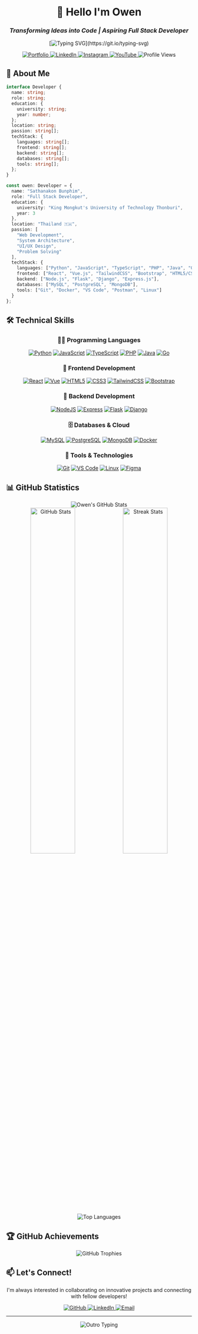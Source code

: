 # <div align="center">🚀 Hello I'm Owen</div>
### <div align="center">*Transforming Ideas into Code | Aspiring Full Stack Developer*</div>

<div align="center">

[![Typing SVG](https://readme-typing-svg.herokuapp.com?font=Fira+Code&pause=1000&color=2D9CDB&center=true&vCenter=true&random=false&width=600&lines=Computer+Engineering+Student+%40+KMUTT;Passionate+Full+Stack+Developer;Always+learning+new+technologies;Let's+collaborate+and+build+something+amazing!)](https://git.io/typing-svg)

</div>

<div align="center">
  <a href="https://portfolio-five-pied-95.vercel.app/">
    <img src="https://img.shields.io/badge/Portfolio-20232A?style=for-the-badge&logo=react&logoColor=61DAFB" alt="Portfolio"/>
  </a>
  <a href="https://www.linkedin.com/in/satanakorn-owen-34930a256/">
    <img src="https://img.shields.io/badge/LinkedIn-0077B5?style=for-the-badge&logo=linkedin&logoColor=white" alt="LinkedIn"/>
  </a>
  <a href="http://www.instagram.com/str_owen/">
    <img src="https://img.shields.io/badge/Instagram-E4405F?style=for-the-badge&logo=instagram&logoColor=white" alt="Instagram"/>
  </a>
  <a href="https://www.youtube.com/@source_owen7518">
    <img src="https://img.shields.io/badge/YouTube-FF0000?style=for-the-badge&logo=youtube&logoColor=white" alt="YouTube"/>
  </a>
  
  <img src="https://komarev.com/ghpvc/?username=satanakorn&label=Profile%20Views&color=0e75b6&style=flat" alt="Profile Views" />
</div>

## 💫 About Me

```typescript
interface Developer {
  name: string;
  role: string;
  education: {
    university: string;
    year: number;
  };
  location: string;
  passion: string[];
  techStack: {
    languages: string[];
    frontend: string[];
    backend: string[];
    databases: string[];
    tools: string[];
  };
}

const owen: Developer = {
  name: "Sathanakon Bunphim",
  role: "Full Stack Developer",
  education: {
    university: "King Mongkut's University of Technology Thonburi",
    year: 3
  },
  location: "Thailand 🇹🇭",
  passion: [
    "Web Development",
    "System Architecture",
    "UI/UX Design",
    "Problem Solving"
  ],
  techStack: {
    languages: ["Python", "JavaScript", "TypeScript", "PHP", "Java", "Go"],
    frontend: ["React", "Vue.js", "TailwindCSS", "Bootstrap", "HTML5/CSS3"],
    backend: ["Node.js", "Flask", "Django", "Express.js"],
    databases: ["MySQL", "PostgreSQL", "MongoDB"],
    tools: ["Git", "Docker", "VS Code", "Postman", "Linux"]
  }
};
```

## 🛠️ Technical Skills

<div align="center">

### 👨‍💻 Programming Languages
[![Python](https://skillicons.dev/icons?i=python)](https://python.org)
[![JavaScript](https://skillicons.dev/icons?i=js)](https://developer.mozilla.org/en-US/docs/Web/JavaScript)
[![TypeScript](https://skillicons.dev/icons?i=ts)](https://typescriptlang.org)
[![PHP](https://skillicons.dev/icons?i=php)](https://php.net)
[![Java](https://skillicons.dev/icons?i=java)](https://java.com)
[![Go](https://skillicons.dev/icons?i=go)](https://golang.org)

### 🎨 Frontend Development
[![React](https://skillicons.dev/icons?i=react)](https://reactjs.org)
[![Vue](https://skillicons.dev/icons?i=vue)](https://vuejs.org)
[![HTML5](https://skillicons.dev/icons?i=html)](https://developer.mozilla.org/en-US/docs/Web/HTML)
[![CSS3](https://skillicons.dev/icons?i=css)](https://developer.mozilla.org/en-US/docs/Web/CSS)
[![TailwindCSS](https://skillicons.dev/icons?i=tailwind)](https://tailwindcss.com)
[![Bootstrap](https://skillicons.dev/icons?i=bootstrap)](https://getbootstrap.com)

### 🔧 Backend Development
[![NodeJS](https://skillicons.dev/icons?i=nodejs)](https://nodejs.org)
[![Express](https://skillicons.dev/icons?i=express)](https://expressjs.com)
[![Flask](https://skillicons.dev/icons?i=flask)](https://flask.palletsprojects.com)
[![Django](https://skillicons.dev/icons?i=django)](https://djangoproject.com)

### 🗄️ Databases & Cloud
[![MySQL](https://skillicons.dev/icons?i=mysql)](https://mysql.com)
[![PostgreSQL](https://skillicons.dev/icons?i=postgres)](https://postgresql.org)
[![MongoDB](https://skillicons.dev/icons?i=mongodb)](https://mongodb.com)
[![Docker](https://skillicons.dev/icons?i=docker)](https://docker.com)

### 🔨 Tools & Technologies
[![Git](https://skillicons.dev/icons?i=git)](https://git-scm.com)
[![VS Code](https://skillicons.dev/icons?i=vscode)](https://code.visualstudio.com)
[![Linux](https://skillicons.dev/icons?i=linux)](https://linux.org)
[![Figma](https://skillicons.dev/icons?i=figma)](https://figma.com)

</div>

## 📊 GitHub Statistics

<div align="center">
  <img src="https://github-profile-summary-cards.vercel.app/api/cards/profile-details?username=satanakorn&theme=tokyonight" alt="Owen's GitHub Stats" />
</div>

<div align="center">
  <img width="49%" src="https://github-readme-stats.vercel.app/api?username=satanakorn&show_icons=true&theme=tokyonight&hide_border=true" alt="GitHub Stats" />
  <img width="49%" src="https://github-readme-streak-stats.herokuapp.com/?user=satanakorn&theme=tokyonight&hide_border=true" alt="Streak Stats" />
</div>

<div align="center">
  <img src="https://github-readme-stats.vercel.app/api/top-langs/?username=satanakorn&layout=compact&theme=tokyonight&hide_border=true" alt="Top Languages" />
</div>

## 🏆 GitHub Achievements

<div align="center">
  <img src="https://github-profile-trophy.vercel.app/?username=satanakorn&theme=tokyonight&no-frame=true&column=7&margin-w=15&margin-h=15" alt="GitHub Trophies" />
</div>

## 📫 Let's Connect!

<div align="center">
  <p>I'm always interested in collaborating on innovative projects and connecting with fellow developers!</p>
  
  <a href="https://github.com/satanakorn">
    <img src="https://img.shields.io/badge/Follow_on_GitHub-100000?style=for-the-badge&logo=github&logoColor=white" alt="GitHub"/>
  </a>
  <a href="https://www.linkedin.com/in/satanakorn-owen-34930a256/">
    <img src="https://img.shields.io/badge/Let's_Connect-0077B5?style=for-the-badge&logo=linkedin&logoColor=white" alt="LinkedIn"/>
  </a>
  <a href="mailto:your.email@example.com">
    <img src="https://img.shields.io/badge/Send_Email-D14836?style=for-the-badge&logo=gmail&logoColor=white" alt="Email"/>
  </a>
</div>

---

<div align="center">
  <img src="https://readme-typing-svg.herokuapp.com?font=Fira+Code&duration=3000&pause=1000&color=3B92F7&center=true&vCenter=true&random=false&width=500&height=100&lines=Thanks+for+visiting+my+profile!;Feel+free+to+connect+and+collaborate!;Let's+build+something+amazing+together!" alt="Outro Typing" />
</div>
